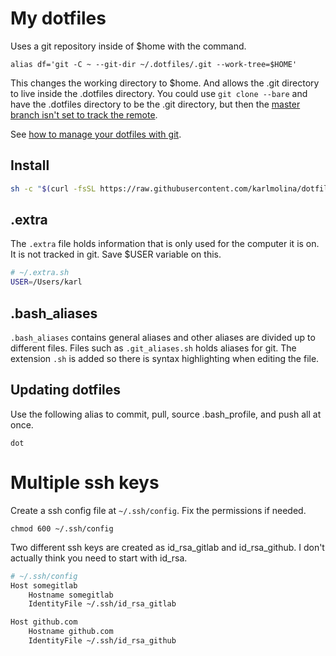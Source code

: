 # My dotfiles

Uses a git repository inside of $home with the command.
```
alias df='git -C ~ --git-dir ~/.dotfiles/.git --work-tree=$HOME'
```

This changes the working directory to $home. And allows the .git directory to live inside the .dotfiles directory. You could use `git clone --bare` and have the .dotfiles directory to be the .git directory, but then the [master branch isn't set to track the remote](https://git-scm.com/docs/git-clone#git-clone---bare).

See [how to manage your dotfiles with git](https://medium.hackinrio.com/how-to-manage-your-dotfiles-with-git-f7aeed8adf8b).

## Install

```sh
sh -c "$(curl -fsSL https://raw.githubusercontent.com/karlmolina/dotfiles/master/.install_dot_files.sh)"
```

## .extra
The `.extra` file holds information that is only used for the computer it is on. It is not tracked in git. Save $USER variable on this.
```sh
# ~/.extra.sh
USER=/Users/karl
```

## .bash_aliases
`.bash_aliases` contains general aliases and other aliases are divided up to different files. Files such as `.git_aliases.sh` holds aliases for git. The extension `.sh` is added so there is syntax highlighting when editing the file.

## Updating dotfiles
Use the following alias to commit, pull, source .bash_profile, and push all at once.
```
dot
```

# Multiple ssh keys

Create a ssh config file at `~/.ssh/config`. Fix the permissions if needed.

```
chmod 600 ~/.ssh/config
```

Two different ssh keys are created as id_rsa_gitlab and id_rsa_github. I don't actually think you need to start with id_rsa.

```bash
# ~/.ssh/config
Host somegitlab
    Hostname somegitlab
    IdentityFile ~/.ssh/id_rsa_gitlab

Host github.com
    Hostname github.com
    IdentityFile ~/.ssh/id_rsa_github
```
